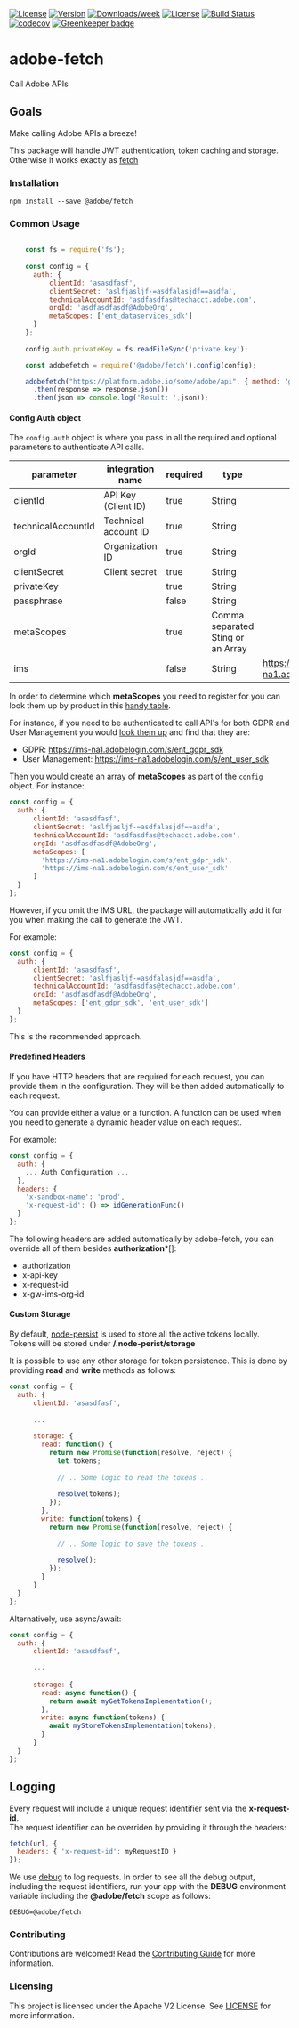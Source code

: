 [![License](https://img.shields.io/badge/License-Apache%202.0-blue.svg)](https://opensource.org/licenses/Apache-2.0) 
[![Version](https://img.shields.io/npm/v/@adobe/fetch.svg)](https://npmjs.org/package/@adobe/fetch)
[![Downloads/week](https://img.shields.io/npm/dw/@adobe/fetch.svg)](https://npmjs.org/package/@adobe/fetch)
[![License](https://img.shields.io/badge/License-Apache%202.0-blue.svg)](https://opensource.org/licenses/Apache-2.0)
[![Build Status](https://travis-ci.com/adobe/adobe-fetch.svg?branch=master)](https://travis-ci.com/adobe/adobe-fetch)
[![codecov](https://codecov.io/gh/adobe/adobe-fetch/branch/master/graph/badge.svg)](https://codecov.io/gh/adobe/adobe-fetch)
[![Greenkeeper badge](https://badges.greenkeeper.io/adobe/adobe-fetch.svg)](https://greenkeeper.io/)

# adobe-fetch

Call Adobe APIs

## Goals

Make calling Adobe APIs a breeze!  

This package will handle JWT authentication, token caching and storage.  
Otherwise it works exactly as [fetch](https://github.com/bitinn/node-fetch)

### Installation

```
npm install --save @adobe/fetch
```

### Common Usage

```javascript

    const fs = require('fs');
    
    const config = { 
      auth: {
          clientId: 'asasdfasf',
          clientSecret: 'aslfjasljf-=asdfalasjdf==asdfa',
          technicalAccountId: 'asdfasdfas@techacct.adobe.com',
          orgId: 'asdfasdfasdf@AdobeOrg',
          metaScopes: ['ent_dataservices_sdk']
      }
    };
    
    config.auth.privateKey = fs.readFileSync('private.key');

    const adobefetch = require('@adobe/fetch').config(config);

    adobefetch("https://platform.adobe.io/some/adobe/api", { method: 'get'})
      .then(response => response.json())
      .then(json => console.log('Result: ',json));

```

#### Config Auth object

The `config.auth` object is where you pass in all the required and optional parameters to authenticate API calls.

| parameter          | integration name     | required | type                              | default                        |
| ------------------ | -------------------- | -------- | --------------------------------- | ------------------------------ |
| clientId           | API Key (Client ID)  | true     | String                            |                                |
| technicalAccountId | Technical account ID | true     | String                            |                                |
| orgId              | Organization ID      | true     | String                            |                                |
| clientSecret       | Client secret        | true     | String                            |                                |
| privateKey         |                      | true     | String                            |                                |
| passphrase         |                      | false    | String                            |                                |
| metaScopes         |                      | true     | Comma separated Sting or an Array |                                |
| ims                |                      | false    | String                            | <https://ims-na1.adobelogin.com> |

In order to determine which **metaScopes** you need to register for you can look them up by product in this [handy table](https://www.adobe.io/authentication/auth-methods.html#!AdobeDocs/adobeio-auth/master/JWT/Scopes.md).

For instance, if you need to be authenticated to call API's for both GDPR and User Management you would [look them up](https://www.adobe.io/authentication/auth-methods.html#!AdobeDocs/adobeio-auth/master/JWT/Scopes.md) and find that they are:

- GDPR: <https://ims-na1.adobelogin.com/s/ent_gdpr_sdk>
- User Management: <https://ims-na1.adobelogin.com/s/ent_user_sdk>

Then you would create an array of **metaScopes** as part of the `config` object. For instance:

```javascript
const config = {
  auth: {
      clientId: 'asasdfasf',
      clientSecret: 'aslfjasljf-=asdfalasjdf==asdfa',
      technicalAccountId: 'asdfasdfas@techacct.adobe.com',
      orgId: 'asdfasdfasdf@AdobeOrg',
      metaScopes: [
        'https://ims-na1.adobelogin.com/s/ent_gdpr_sdk',
        'https://ims-na1.adobelogin.com/s/ent_user_sdk'
      ]
  }
};
```

However, if you omit the IMS URL, the package will automatically add it for you when making the call to generate the JWT. 

For example:

```javascript
const config = {
  auth: {
      clientId: 'asasdfasf',
      clientSecret: 'aslfjasljf-=asdfalasjdf==asdfa',
      technicalAccountId: 'asdfasdfas@techacct.adobe.com',
      orgId: 'asdfasdfasdf@AdobeOrg',
      metaScopes: ['ent_gdpr_sdk', 'ent_user_sdk']
  }
};
```

This is the recommended approach.

#### Predefined Headers

If you have HTTP headers that are required for each request, you can provide them in the configuration.
They will be then added automatically to each request.

You can provide either a value or a function. 
A function can be used when you need to generate a dynamic header value on each request.

For example:

```javascript
const config = {
  auth: {
    ... Auth Configuration ...
  },
  headers: {
    'x-sandbox-name': 'prod',
    'x-request-id': () => idGenerationFunc()
  }
};
```

The following headers are added automatically by adobe-fetch, you can override all of them besides **authorization***[]: 

- authorization
- x-api-key
- x-request-id
- x-gw-ims-org-id

#### Custom Storage

By default, [node-persist](https://github.com/simonlast/node-persist) is used to store all the active tokens locally.  
Tokens will be stored under **/.node-perist/storage**

It is possible to use any other storage for token persistence. This is done by providing **read** and **write** methods as follows:  

```javascript
const config = {
  auth: {
      clientId: 'asasdfasf',
      
      ...
      
      storage: {
        read: function() {
          return new Promise(function(resolve, reject) {
            let tokens;
            
            // .. Some logic to read the tokens ..
            
            resolve(tokens);
          });
        },
        write: function(tokens) {
          return new Promise(function(resolve, reject) {
            
            // .. Some logic to save the tokens ..
            
            resolve();
          });
        }
      }
  }
};
```

Alternatively, use async/await:

```javascript
const config = {
  auth: {
      clientId: 'asasdfasf',
      
      ...
      
      storage: {
        read: async function() {
          return await myGetTokensImplementation();            
        },
        write: async function(tokens) {
          await myStoreTokensImplementation(tokens);
        }
      }
  }
};
```

## Logging

Every request will include a unique request identifier sent via the **x-request-id**.   
The request identifier can be overriden by providing it through the headers:
```javascript
fetch(url, {
  headers: { 'x-request-id': myRequestID }
});
```

We use [debug](https://github.com/visionmedia/debug) to log requests. In order to see all the debug output, including the request identifiers, run your app with the **DEBUG** environment variable including the **@adobe/fetch** scope as follows:
```
DEBUG=@adobe/fetch
```

### Contributing

Contributions are welcomed! Read the [Contributing Guide](.github/CONTRIBUTING.md) for more information.

### Licensing

This project is licensed under the Apache V2 License. See [LICENSE](LICENSE) for more information.
